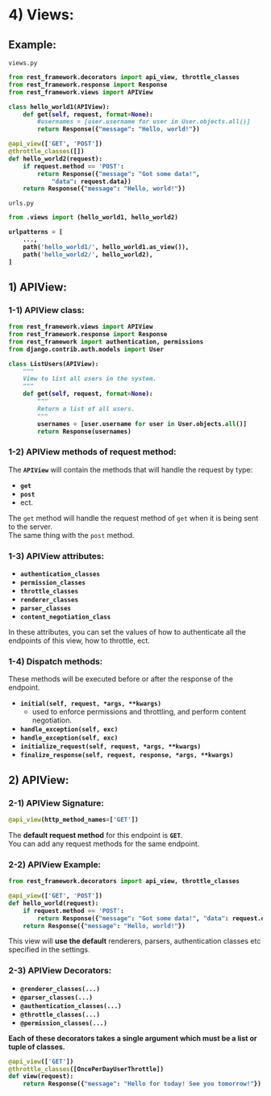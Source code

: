 # 4) Views:


## Example:

`views.py`

<b>

```python
from rest_framework.decorators import api_view, throttle_classes
from rest_framework.response import Response
from rest_framework.views import APIView

class hello_world1(APIView):
    def get(self, request, format=None):
        #usernames = [user.username for user in User.objects.all()]
        return Response({"message": "Hello, world!"})

@api_view(['GET', 'POST'])
@throttle_classes([])
def hello_world2(request):
    if request.method == 'POST':
        return Response({"message": "Got some data!", 
        	"data": request.data})
    return Response({"message": "Hello, world!"})
```

</b>









`urls.py`

<b>

```python
from .views import (hello_world1, hello_world2)

urlpatterns = [
    ...,
    path('hello_world1/', hello_world1.as_view()),
    path('hello_world2/', hello_world2),
]
```

</b>









## 1) APIView:

### 1-1) APIView class:


<b>

```python
from rest_framework.views import APIView
from rest_framework.response import Response
from rest_framework import authentication, permissions
from django.contrib.auth.models import User

class ListUsers(APIView):
    """
    View to list all users in the system.
    """
    def get(self, request, format=None):
        """
        Return a list of all users.
        """
        usernames = [user.username for user in User.objects.all()]
        return Response(usernames)
```

</b>



### 1-2) APIView methods of request method:


The **`APIView`** will contain the methods that will handle the
request by type:

- **`get`**
- **`post`**
- ect.


The `get` method will handle the request method of `get` when 
it is being sent to the server.  
The same thing with the `post` method.





### 1-3) APIView attributes:

- **`authentication_classes`**
- **`permission_classes`**
- **`throttle_classes`**
- **`renderer_classes`**
- **`parser_classes`**
- **`content_negotiation_class`**



In these attributes, you can set the values of how to 
authenticate all the endpoints of this view, how to throttle, ect.











### 1-4) Dispatch methods:


These methods will be executed before or after the 
response of the endpoint.


- **`initial(self, request, *args, **kwargs)`**
	- used to enforce permissions and throttling, and 
	perform content negotiation.
- **`handle_exception(self, exc)`**
- **`handle_exception(self, exc)`**
- **`initialize_request(self, request, *args, **kwargs)`**
- **`finalize_response(self, request, response, *args, **kwargs)`**


































## 2) APIView:





### 2-1) APIView Signature:

<b>

```python
@api_view(http_method_names=['GET'])
```

</b>

The **default request method** for this endpoint is **`GET`**.  
You can add any request methods for the same endpoint.










### 2-2) APIView Example:


<b>

```python
from rest_framework.decorators import api_view, throttle_classes

@api_view(['GET', 'POST'])
def hello_world(request):
    if request.method == 'POST':
        return Response({"message": "Got some data!", "data": request.data})
    return Response({"message": "Hello, world!"})
```

</b>

This view will **use the default** renderers, parsers, 
authentication classes etc specified in the settings.

















### 2-3) APIView Decorators:


- **`@renderer_classes(...)`**
- **`@parser_classes(...)`**
- **`@authentication_classes(...)`**
- **`@throttle_classes(...)`**
- **`@permission_classes(...)`**

**Each of these decorators takes a single 
argument which must be a list or tuple of classes.**

<b>

```python
@api_view(['GET'])
@throttle_classes([OncePerDayUserThrottle])
def view(request):
    return Response({"message": "Hello for today! See you tomorrow!"})
```

</b>



